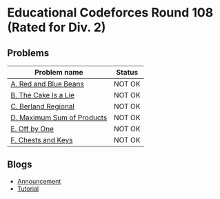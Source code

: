 # Educational Codeforces Round 108 (Rated for Div. 2)

## Problems

|Problem name|Status|
|------------|---------|
| [A. Red and Blue Beans](problems/A._Red_and_Blue_Beans.md)|NOT OK|
| [B. The Cake Is a Lie](problems/B._The_Cake_Is_a_Lie.md)|NOT OK|
| [C. Berland Regional](problems/C._Berland_Regional.md)|NOT OK|
| [D. Maximum Sum of Products](problems/D._Maximum_Sum_of_Products.md)|NOT OK|
| [E. Off by One](problems/E._Off_by_One.md)|NOT OK|
| [F. Chests and Keys](problems/F._Chests_and_Keys.md)|NOT OK|
## Blogs

- [Announcement](blogs/Announcement.md)
- [Tutorial](blogs/Tutorial.md)
